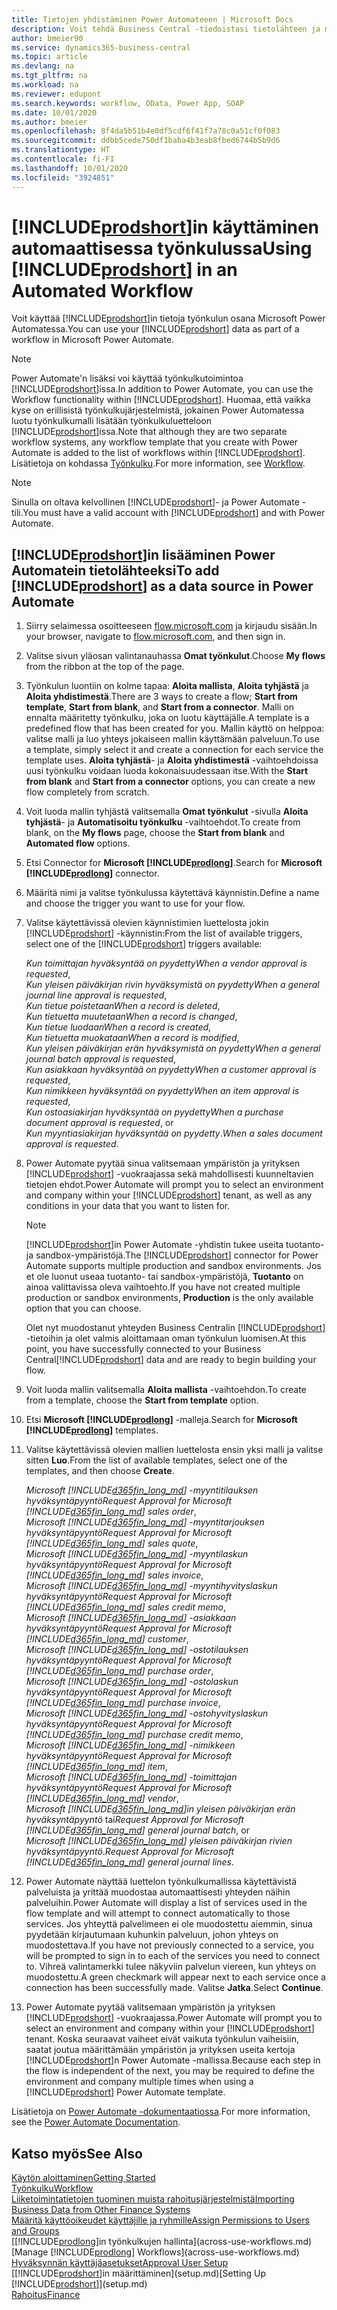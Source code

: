 ```yaml
---
title: Tietojen yhdistäminen Power Automateeen | Microsoft Docs
description: Voit tehdä Business Central -tiedoistasi tietolähteen ja määrittää verkkopalveluidesi OData-osoitteen, jolla rakennat automaattisen työkulun.
author: bmeier90
ms.service: dynamics365-business-central
ms.topic: article
ms.devlang: na
ms.tgt_pltfrm: na
ms.workload: na
ms.reviewer: edupont
ms.search.keywords: workflow, OData, Power App, SOAP
ms.date: 10/01/2020
ms.author: bmeier
ms.openlocfilehash: 8f4da5b51b4e0df5cdf6f41f7a78c0a51cf0f083
ms.sourcegitcommit: ddbb5cede750df1baba4b3eab8fbed6744b5b9d6
ms.translationtype: HT
ms.contentlocale: fi-FI
ms.lasthandoff: 10/01/2020
ms.locfileid: "3924851"
---
```

# <a name="using-prodshort-in-an-automated-workflow"></a><span data-ttu-id="3fdbc-103">[!INCLUDE[prodshort](includes/prodshort.md)]in käyttäminen automaattisessa työnkulussa</span><span class="sxs-lookup"><span data-stu-id="3fdbc-103">Using [!INCLUDE[prodshort](includes/prodshort.md)] in an Automated Workflow</span></span>

<span data-ttu-id="3fdbc-104">Voit käyttää [!INCLUDE[prodshort](includes/prodshort.md)]in tietoja työnkulun osana Microsoft Power Automatessa.</span><span class="sxs-lookup"><span data-stu-id="3fdbc-104">You can use your [!INCLUDE[prodshort](includes/prodshort.md)] data as part of a workflow in Microsoft Power Automate.</span></span>

> [!NOTE]
> <span data-ttu-id="3fdbc-105">Power Automate'n lisäksi voi käyttää työnkulkutoimintoa [!INCLUDE[prodshort](includes/prodshort.md)]issa.</span><span class="sxs-lookup"><span data-stu-id="3fdbc-105">In addition to Power Automate, you can use the Workflow functionality within [!INCLUDE[prodshort](includes/prodshort.md)].</span></span> <span data-ttu-id="3fdbc-106">Huomaa, että vaikka kyse on erillisistä työnkulkujärjestelmistä, jokainen Power Automatessa luotu työnkulkumalli lisätään työnkulkuluetteloon [!INCLUDE[prodshort](includes/prodshort.md)]issa.</span><span class="sxs-lookup"><span data-stu-id="3fdbc-106">Note that although they are two separate workflow systems, any workflow template that you create with Power Automate is added to the list of workflows  within [!INCLUDE[prodshort](includes/prodshort.md)].</span></span> <span data-ttu-id="3fdbc-107">Lisätietoja on kohdassa [Työnkulku](across-workflow.md).</span><span class="sxs-lookup"><span data-stu-id="3fdbc-107">For more information, see [Workflow](across-workflow.md).</span></span>  

> [!NOTE]  
> <span data-ttu-id="3fdbc-108">Sinulla on oltava kelvollinen [!INCLUDE[prodshort](includes/prodshort.md)]- ja Power Automate -tili.</span><span class="sxs-lookup"><span data-stu-id="3fdbc-108">You must have a valid account with [!INCLUDE[prodshort](includes/prodshort.md)] and with Power Automate.</span></span>  

## <a name="to-add-prodshort-as-a-data-source-in-power-automate"></a><span data-ttu-id="3fdbc-109">[!INCLUDE[prodshort](includes/prodshort.md)]in lisääminen Power Automatein tietolähteeksi</span><span class="sxs-lookup"><span data-stu-id="3fdbc-109">To add [!INCLUDE[prodshort](includes/prodshort.md)] as a data source in Power Automate</span></span>

1. <span data-ttu-id="3fdbc-110">Siirry selaimessa osoitteeseen [flow.microsoft.com](https://flow.microsoft.com) ja kirjaudu sisään.</span><span class="sxs-lookup"><span data-stu-id="3fdbc-110">In your browser, navigate to [flow.microsoft.com](https://flow.microsoft.com), and then sign in.</span></span>
2. <span data-ttu-id="3fdbc-111">Valitse sivun yläosan valintanauhassa **Omat työnkulut**.</span><span class="sxs-lookup"><span data-stu-id="3fdbc-111">Choose **My flows** from the ribbon at the top of the page.</span></span>
3. <span data-ttu-id="3fdbc-112">Työnkulun luontiin on kolme tapaa: **Aloita mallista**, **Aloita tyhjästä** ja **Aloita yhdistimestä**.</span><span class="sxs-lookup"><span data-stu-id="3fdbc-112">There are 3 ways to create a flow; **Start from template**, **Start from blank**, and **Start from a connector**.</span></span> <span data-ttu-id="3fdbc-113">Malli on ennalta määritetty työnkulku, joka on luotu käyttäjälle.</span><span class="sxs-lookup"><span data-stu-id="3fdbc-113">A template is a predefined flow that has been created for you.</span></span> <span data-ttu-id="3fdbc-114">Mallin käyttö on helppoa: valitse malli ja luo yhteys jokaiseen mallin käyttämään palveluun.</span><span class="sxs-lookup"><span data-stu-id="3fdbc-114">To use a template, simply select it and create a connection for each service the template uses.</span></span> <span data-ttu-id="3fdbc-115">**Aloita tyhjästä**- ja **Aloita yhdistimestä** -vaihtoehdoissa uusi työnkulku voidaan luoda kokonaisuudessaan itse.</span><span class="sxs-lookup"><span data-stu-id="3fdbc-115">With the **Start from blank** and **Start from a connector** options, you can create a new flow completely from scratch.</span></span>
4. <span data-ttu-id="3fdbc-116">Voit luoda mallin tyhjästä valitsemalla **Omat työnkulut** -sivulla **Aloita tyhjästä**- ja **Automatisoitu työnkulku** -vaihtoehdot.</span><span class="sxs-lookup"><span data-stu-id="3fdbc-116">To create from blank, on the **My flows** page, choose the **Start from blank** and **Automated flow** options.</span></span>
5. <span data-ttu-id="3fdbc-117">Etsi Connector for **Microsoft [!INCLUDE[prodlong](includes/prodlong.md)]**.</span><span class="sxs-lookup"><span data-stu-id="3fdbc-117">Search for **Microsoft [!INCLUDE[prodlong](includes/prodlong.md)]** connector.</span></span>
6. <span data-ttu-id="3fdbc-118">Määritä nimi ja valitse työnkulussa käytettävä käynnistin.</span><span class="sxs-lookup"><span data-stu-id="3fdbc-118">Define a name and choose the trigger you want to use for your flow.</span></span>
7. <span data-ttu-id="3fdbc-119">Valitse käytettävissä olevien käynnistimien luettelosta jokin [!INCLUDE[prodshort](includes/prodshort.md)] -käynnistin:</span><span class="sxs-lookup"><span data-stu-id="3fdbc-119">From the list of available triggers, select one of the [!INCLUDE[prodshort](includes/prodshort.md)] triggers available:</span></span>  

    <span data-ttu-id="3fdbc-120">*Kun toimittajan hyväksyntää on pyydetty*</span><span class="sxs-lookup"><span data-stu-id="3fdbc-120">*When a vendor approval is requested*,</span></span>  
    <span data-ttu-id="3fdbc-121">*Kun yleisen päiväkirjan rivin hyväksymistä on pyydetty*</span><span class="sxs-lookup"><span data-stu-id="3fdbc-121">*When a general journal line approval is requested*,</span></span>  
    <span data-ttu-id="3fdbc-122">*Kun tietue poistetaan*</span><span class="sxs-lookup"><span data-stu-id="3fdbc-122">*When a record is deleted*,</span></span>  
    <span data-ttu-id="3fdbc-123">*Kun tietuetta muutetaan*</span><span class="sxs-lookup"><span data-stu-id="3fdbc-123">*When a record is changed*,</span></span>  
    <span data-ttu-id="3fdbc-124">*Kun tietue luodaan*</span><span class="sxs-lookup"><span data-stu-id="3fdbc-124">*When a record is created*,</span></span>  
    <span data-ttu-id="3fdbc-125">*Kun tietuetta muokataan*</span><span class="sxs-lookup"><span data-stu-id="3fdbc-125">*When a record is modified*,</span></span>  
    <span data-ttu-id="3fdbc-126">*Kun yleisen päiväkirjan erän hyväksymistä on pyydetty*</span><span class="sxs-lookup"><span data-stu-id="3fdbc-126">*When a general journal batch approval is requested*,</span></span>  
    <span data-ttu-id="3fdbc-127">*Kun asiakkaan hyväksyntää on pyydetty*</span><span class="sxs-lookup"><span data-stu-id="3fdbc-127">*When a customer approval is requested*,</span></span>  
    <span data-ttu-id="3fdbc-128">*Kun nimikkeen hyväksyntää on pyydetty*</span><span class="sxs-lookup"><span data-stu-id="3fdbc-128">*When an item approval is requested*,</span></span>  
    <span data-ttu-id="3fdbc-129">*Kun ostoasiakirjan hyväksyntää on pyydetty*</span><span class="sxs-lookup"><span data-stu-id="3fdbc-129">*When a purchase document approval is requested*, or</span></span>  
    <span data-ttu-id="3fdbc-130">*Kun myyntiasiakirjan hyväksyntää on pyydetty*.</span><span class="sxs-lookup"><span data-stu-id="3fdbc-130">*When a sales document approval is requested*.</span></span>

8. <span data-ttu-id="3fdbc-131">Power Automate pyytää sinua valitsemaan ympäristön ja yrityksen [!INCLUDE[prodshort](includes/prodshort.md)] -vuokraajassa sekä mahdollisesti kuunneltavien tietojen ehdot.</span><span class="sxs-lookup"><span data-stu-id="3fdbc-131">Power Automate will prompt you to select an environment and company within your [!INCLUDE[prodshort](includes/prodshort.md)] tenant, as well as any conditions in your data that you want to listen for.</span></span>

    > [!NOTE]
    > <span data-ttu-id="3fdbc-132">[!INCLUDE[prodshort](includes/prodshort.md)]in Power Automate -yhdistin tukee useita tuotanto- ja sandbox-ympäristöjä.</span><span class="sxs-lookup"><span data-stu-id="3fdbc-132">The [!INCLUDE[prodshort](includes/prodshort.md)] connector for Power Automate supports multiple production and sandbox environments.</span></span> <span data-ttu-id="3fdbc-133">Jos et ole luonut useaa tuotanto- tai sandbox-ympäristöjä, **Tuotanto** on ainoa valittavissa oleva vaihtoehto.</span><span class="sxs-lookup"><span data-stu-id="3fdbc-133">If you have not created multiple production or sandbox environments, **Production** is the only available option that you can choose.</span></span>  

    <span data-ttu-id="3fdbc-134">Olet nyt muodostanut yhteyden Business Centralin [!INCLUDE[prodshort](includes/prodshort.md)] -tietoihin ja olet valmis aloittamaan oman työnkulun luomisen.</span><span class="sxs-lookup"><span data-stu-id="3fdbc-134">At this point, you have successfully connected to your Business Central[!INCLUDE[prodshort](includes/prodshort.md)] data and are ready to begin building your flow.</span></span>

9. <span data-ttu-id="3fdbc-135">Voit luoda mallin valitsemalla **Aloita mallista** -vaihtoehdon.</span><span class="sxs-lookup"><span data-stu-id="3fdbc-135">To create from a template, choose the **Start from template** option.</span></span>
10. <span data-ttu-id="3fdbc-136">Etsi **Microsoft [!INCLUDE[prodlong](includes/prodlong.md)]** -malleja.</span><span class="sxs-lookup"><span data-stu-id="3fdbc-136">Search for **Microsoft [!INCLUDE[prodlong](includes/prodlong.md)]** templates.</span></span>
11. <span data-ttu-id="3fdbc-137">Valitse käytettävissä olevien mallien luettelosta ensin yksi malli ja valitse sitten **Luo**.</span><span class="sxs-lookup"><span data-stu-id="3fdbc-137">From the list of available templates, select one of the templates, and then choose **Create**.</span></span>  

    <span data-ttu-id="3fdbc-138">*Microsoft [!INCLUDE[d365fin_long_md](includes/d365fin_long_md.md)] -myyntitilauksen hyväksyntäpyyntö*</span><span class="sxs-lookup"><span data-stu-id="3fdbc-138">*Request Approval for Microsoft [!INCLUDE[d365fin_long_md](includes/d365fin_long_md.md)] sales order*,</span></span>  
    <span data-ttu-id="3fdbc-139">*Microsoft [!INCLUDE[d365fin_long_md](includes/d365fin_long_md.md)] -myyntitarjouksen hyväksyntäpyyntö*</span><span class="sxs-lookup"><span data-stu-id="3fdbc-139">*Request Approval for Microsoft [!INCLUDE[d365fin_long_md](includes/d365fin_long_md.md)] sales quote*,</span></span>  
    <span data-ttu-id="3fdbc-140">*Microsoft [!INCLUDE[d365fin_long_md](includes/d365fin_long_md.md)] -myyntilaskun hyväksyntäpyyntö*</span><span class="sxs-lookup"><span data-stu-id="3fdbc-140">*Request Approval for Microsoft [!INCLUDE[d365fin_long_md](includes/d365fin_long_md.md)] sales invoice*,</span></span>  
    <span data-ttu-id="3fdbc-141">*Microsoft [!INCLUDE[d365fin_long_md](includes/d365fin_long_md.md)] -myyntihyvityslaskun hyväksyntäpyyntö*</span><span class="sxs-lookup"><span data-stu-id="3fdbc-141">*Request Approval for Microsoft [!INCLUDE[d365fin_long_md](includes/d365fin_long_md.md)] sales credit memo*,</span></span>  
    <span data-ttu-id="3fdbc-142">*Microsoft [!INCLUDE[d365fin_long_md](includes/d365fin_long_md.md)] -asiakkaan hyväksyntäpyyntö*</span><span class="sxs-lookup"><span data-stu-id="3fdbc-142">*Request Approval for Microsoft [!INCLUDE[d365fin_long_md](includes/d365fin_long_md.md)] customer*,</span></span>  
    <span data-ttu-id="3fdbc-143">*Microsoft [!INCLUDE[d365fin_long_md](includes/d365fin_long_md.md)] -ostotilauksen hyväksyntäpyyntö*</span><span class="sxs-lookup"><span data-stu-id="3fdbc-143">*Request Approval for Microsoft [!INCLUDE[d365fin_long_md](includes/d365fin_long_md.md)] purchase order*,</span></span>  
    <span data-ttu-id="3fdbc-144">*Microsoft [!INCLUDE[d365fin_long_md](includes/d365fin_long_md.md)] -ostolaskun hyväksyntäpyyntö*</span><span class="sxs-lookup"><span data-stu-id="3fdbc-144">*Request Approval for Microsoft [!INCLUDE[d365fin_long_md](includes/d365fin_long_md.md)] purchase invoice*,</span></span>  
    <span data-ttu-id="3fdbc-145">*Microsoft [!INCLUDE[d365fin_long_md](includes/d365fin_long_md.md)] -ostohyvityslaskun hyväksyntäpyyntö*</span><span class="sxs-lookup"><span data-stu-id="3fdbc-145">*Request Approval for Microsoft [!INCLUDE[d365fin_long_md](includes/d365fin_long_md.md)] purchase credit memo*,</span></span>  
    <span data-ttu-id="3fdbc-146">*Microsoft [!INCLUDE[d365fin_long_md](includes/d365fin_long_md.md)] -nimikkeen hyväksyntäpyyntö*</span><span class="sxs-lookup"><span data-stu-id="3fdbc-146">*Request Approval for Microsoft [!INCLUDE[d365fin_long_md](includes/d365fin_long_md.md)] item*,</span></span>  
    <span data-ttu-id="3fdbc-147">*Microsoft [!INCLUDE[d365fin_long_md](includes/d365fin_long_md.md)] -toimittajan hyväksyntäpyyntö*</span><span class="sxs-lookup"><span data-stu-id="3fdbc-147">*Request Approval for Microsoft [!INCLUDE[d365fin_long_md](includes/d365fin_long_md.md)] vendor*,</span></span>  
    <span data-ttu-id="3fdbc-148">*Microsoft [!INCLUDE[d365fin_long_md](includes/d365fin_long_md.md)]in yleisen päiväkirjan erän hyväksyntäpyyntö* tai</span><span class="sxs-lookup"><span data-stu-id="3fdbc-148">*Request Approval for Microsoft [!INCLUDE[d365fin_long_md](includes/d365fin_long_md.md)] general journal batch*, or</span></span>    
    <span data-ttu-id="3fdbc-149">*Microsoft [!INCLUDE[d365fin_long_md](includes/d365fin_long_md.md)] yleisen päiväkirjan rivien hyväksyntäpyyntö*.</span><span class="sxs-lookup"><span data-stu-id="3fdbc-149">*Request Approval for Microsoft [!INCLUDE[d365fin_long_md](includes/d365fin_long_md.md)] general journal lines*.</span></span>  
12. <span data-ttu-id="3fdbc-150">Power Automate näyttää luettelon työnkulkumallissa käytettävistä palveluista ja yrittää muodostaa automaattisesti yhteyden näihin palveluihin.</span><span class="sxs-lookup"><span data-stu-id="3fdbc-150">Power Automate will display a list of services used in the flow template and will attempt to connect automatically to those services.</span></span> <span data-ttu-id="3fdbc-151">Jos yhteyttä palvelimeen ei ole muodostettu aiemmin, sinua pyydetään kirjautumaan kuhunkin palveluun, johon yhteys on muodostettava.</span><span class="sxs-lookup"><span data-stu-id="3fdbc-151">If you have not previously connected to a service, you will be prompted to sign in to each of the services you need to connect to.</span></span> <span data-ttu-id="3fdbc-152">Vihreä valintamerkki tulee näkyviin palvelun viereen, kun yhteys on muodostettu.</span><span class="sxs-lookup"><span data-stu-id="3fdbc-152">A green checkmark will appear next to each service once a connection has been successfully made.</span></span> <span data-ttu-id="3fdbc-153">Valitse **Jatka**.</span><span class="sxs-lookup"><span data-stu-id="3fdbc-153">Select **Continue**.</span></span>
13. <span data-ttu-id="3fdbc-154">Power Automate pyytää valitsemaan ympäristön ja yrityksen [!INCLUDE[prodshort](includes/prodshort.md)] -vuokraajassa.</span><span class="sxs-lookup"><span data-stu-id="3fdbc-154">Power Automate will prompt you to select an environment and company within your [!INCLUDE[prodshort](includes/prodshort.md)] tenant.</span></span> <span data-ttu-id="3fdbc-155">Koska seuraavat vaiheet eivät vaikuta työnkulun vaiheisiin, saatat joutua määrittämään ympäristön ja yrityksen useita kertoja [!INCLUDE[prodshort](includes/prodshort.md)]n Power Automate -mallissa.</span><span class="sxs-lookup"><span data-stu-id="3fdbc-155">Because each step in the flow is independent of the next, you may be required to define the environment and company multiple times when using a [!INCLUDE[prodshort](includes/prodshort.md)] Power Automate template.</span></span>

<span data-ttu-id="3fdbc-156">Lisätietoja on [Power Automate -dokumentaatiossa](/power-automate/getting-started).</span><span class="sxs-lookup"><span data-stu-id="3fdbc-156">For more information, see the [Power Automate Documentation](/power-automate/getting-started).</span></span>

## <a name="see-also"></a><span data-ttu-id="3fdbc-157">Katso myös</span><span class="sxs-lookup"><span data-stu-id="3fdbc-157">See Also</span></span>

[<span data-ttu-id="3fdbc-158">Käytön aloittaminen</span><span class="sxs-lookup"><span data-stu-id="3fdbc-158">Getting Started</span></span>](product-get-started.md)  
[<span data-ttu-id="3fdbc-159">Työnkulku</span><span class="sxs-lookup"><span data-stu-id="3fdbc-159">Workflow</span></span>](across-workflow.md)  
[<span data-ttu-id="3fdbc-160">Liiketoimintatietojen tuominen muista rahoitusjärjestelmistä</span><span class="sxs-lookup"><span data-stu-id="3fdbc-160">Importing Business Data from Other Finance Systems</span></span>](across-import-data-configuration-packages.md)  
[<span data-ttu-id="3fdbc-161">Määritä käyttöoikeudet käyttäjille ja ryhmille</span><span class="sxs-lookup"><span data-stu-id="3fdbc-161">Assign Permissions to Users and Groups</span></span>](ui-define-granular-permissions.md)  
<span data-ttu-id="3fdbc-162">[[!INCLUDE[prodlong](includes/prodlong.md)]in työnkulkujen hallinta](across-use-workflows.md)</span><span class="sxs-lookup"><span data-stu-id="3fdbc-162">[Manage [!INCLUDE[prodlong](includes/prodlong.md)] Workflows](across-use-workflows.md)</span></span>  
[<span data-ttu-id="3fdbc-163">Hyväksynnän käyttäjäasetukset</span><span class="sxs-lookup"><span data-stu-id="3fdbc-163">Approval User Setup</span></span>](across-how-to-set-up-approval-users.md)  
<span data-ttu-id="3fdbc-164">[[!INCLUDE[prodshort](includes/prodshort.md)]in määrittäminen](setup.md)</span><span class="sxs-lookup"><span data-stu-id="3fdbc-164">[Setting Up [!INCLUDE[prodshort](includes/prodshort.md)]](setup.md)</span></span>  
[<span data-ttu-id="3fdbc-165">Rahoitus</span><span class="sxs-lookup"><span data-stu-id="3fdbc-165">Finance</span></span>](finance.md)  
